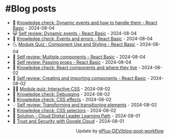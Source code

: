 # #Blog posts
<!-- BLOG-POST-LIST:START -->
- 🧰 [Knowledge check: Dynamic events and how to handle them - React Basic](https://eplus.dev/knowledge-check-dynamic-events-and-how-to-handle-them-react-basic) - 2024-08-04
- 😺 [Self review: Dynamic events - React Basic](https://eplus.dev/self-review-dynamic-events-react-basic) - 2024-08-04
- 🗽 [Knowledge check: Events and errors - React Basic](https://eplus.dev/knowledge-check-events-and-errors-react-basic) - 2024-08-04
- 🌜 [Module Quiz : Component Use and Styling - React Basic](https://eplus.dev/module-quiz-component-use-and-styling-react-basic) - 2024-08-04
- 📝 [Self review: Multiple components - React Basic](https://eplus.dev/self-review-multiple-components-react-basic) - 2024-08-04
- 🚀 [Self review: Passing props - React Basic](https://eplus.dev/self-review-passing-props-react-basic) - 2024-08-04
- 💼 [Knowledge check: React components and where they live](https://eplus.dev/knowledge-check-react-components-and-where-they-live) - 2024-08-02
- 🦣 [Self review: Creating and importing components - React Basic](https://eplus.dev/self-review-creating-and-importing-components-react-basic) - 2024-08-02
- 👨‍🏫 [Module quiz: Interactive CSS](https://eplus.dev/module-quiz-interactive-css) - 2024-08-02
- 🔭 [Knowledge check: Debugging](https://eplus.dev/knowledge-check-debugging) - 2024-08-02
- 🤡 [Knowledge check: CSS effects](https://eplus.dev/knowledge-check-css-effects) - 2024-08-02
- 💡 [Self review: Transforming and transitioning elements](https://eplus.dev/self-review-transforming-and-transitioning-elements) - 2024-08-02
- 🦣 [Knowledge check: CSS selectors](https://eplus.dev/knowledge-check-css-selectors) - 2024-08-02
- 💪 [Solution - Cloud Digital Leader Learning Path](https://eplus.dev/solution-cloud-digital-leader-learning-path) - 2024-08-01
- 🤡 [Trust and Security with Google Cloud](https://eplus.dev/trust-and-security-with-google-cloud) - 2024-08-01<!-- BLOG-POST-LIST:END -->
<div align="right">
  Update by <a target="_blank"
    href="https://github.com/ePlus-DEV/blog-post-workflow">ePlus-DEV/blog-post-workflow</a>
</div>
